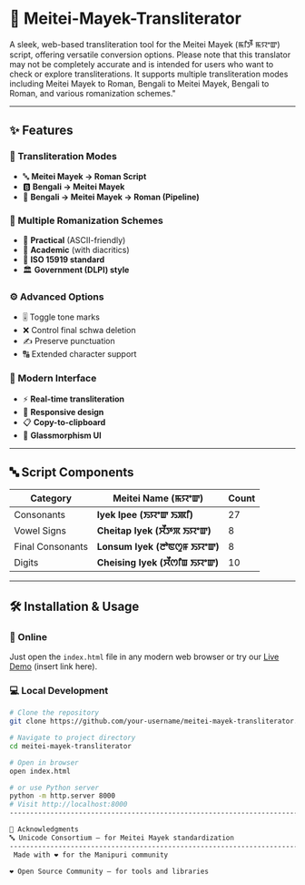 # 🌸 Meitei-Mayek-Transliterator

A sleek, web-based transliteration tool for the Meitei Mayek (ꯃꯤꯇꯩ ꯃꯌꯦꯛ) script, offering versatile conversion options. Please note that this translator may not be completely accurate and is intended for users who want to check or explore transliterations. It supports multiple transliteration modes including Meitei Mayek to Roman, Bengali to Meitei Mayek, Bengali to Roman, and various romanization schemes."

---

## ✨ Features

### 🔄 Transliteration Modes
- 🔤 **Meitei Mayek → Roman Script**
- 🅱️ **Bengali → Meitei Mayek**
- 🔁 **Bengali → Meitei Mayek → Roman (Pipeline)**

### 📝 Multiple Romanization Schemes
- 🔹 **Practical** (ASCII-friendly)
- 🔸 **Academic** (with diacritics)
- 🧩 **ISO 15919 standard**
- 🏛️ **Government (DLPI) style**

### ⚙️ Advanced Options
- 🎚️ Toggle tone marks
- ❌ Control final schwa deletion
- ✍️ Preserve punctuation
- 🔠 Extended character support

### 🎨 Modern Interface
- ⚡ **Real-time transliteration**
- 📱 **Responsive design**
- 📋 **Copy-to-clipboard**
- 🧊 **Glassmorphism UI**

---

## 🔤 Script Components

| Category             | Meitei Name (ꯃꯌꯦꯛ)               | Count |
|----------------------|----------------------------------|--------|
| Consonants           | **Iyek Ipee (ꯏꯌꯦꯛ ꯏꯄꯤ)**        | 27     |
| Vowel Signs          | **Cheitap Iyek (ꯆꯩꯇꯞ ꯏꯌꯦꯛ)**   | 8      |
| Final Consonants     | **Lonsum Iyek (ꯂꯣꯟꯁꯨꯝ ꯏꯌꯦꯛ)** | 8      |
| Digits               | **Cheising Iyek (ꯆꯩꯁꯤꯡ ꯏꯌꯦꯛ)** | 10     |

---

## 🛠️ Installation & Usage

### 🔗 Online
Just open the `index.html` file in any modern web browser or try our [Live Demo](#) (insert link here).

### 💻 Local Development

```bash
# Clone the repository
git clone https://github.com/your-username/meitei-mayek-transliterator.git

# Navigate to project directory
cd meitei-mayek-transliterator

# Open in browser
open index.html

# or use Python server
python -m http.server 8000
# Visit http://localhost:8000
--------------------------------------------------------------------------------------------

🙏 Acknowledgments
🔤 Unicode Consortium – for Meitei Mayek standardization
---------------------------------------------------------------------------------------------
 Made with ❤️ for the Manipuri community

❤️ Open Source Community – for tools and libraries
